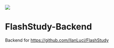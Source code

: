 ![](https://img.shields.io/endpoint?url=https://ghloc.vercel.app/api/IlanLuci/FlashStudy-Backend/badge)
# FlashStudy-Backend
Backend for https://github.com/IlanLuci/FlashStudy
